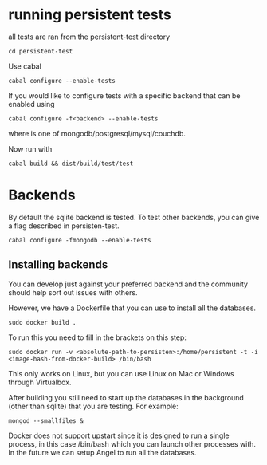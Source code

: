 # running persistent tests

all tests are ran from the persistent-test directory

    cd persistent-test

Use cabal

    cabal configure --enable-tests

If you would like to configure tests with a specific backend that can be enabled
using

    cabal configure -f<backend> --enable-tests

where <backend> is one of mongodb/postgresql/mysql/couchdb.

Now run with

    cabal build && dist/build/test/test


# Backends

By default the sqlite backend is tested.
To test other backends, you can give a flag described in persisten-test.

    cabal configure -fmongodb --enable-tests


## Installing backends

You can develop just against your preferred backend and the community should help sort out issues with others.

However, we have a Dockerfile that you can use to install all the databases.

    sudo docker build .

To run this you need to fill in the brackets on this step:

    sudo docker run -v <absolute-path-to-persisten>:/home/persistent -t -i <image-hash-from-docker-build> /bin/bash

This only works on Linux, but you can use Linux on Mac or Windows through Virtualbox.

After building you still need to start up the databases in the background (other than sqlite) that you are testing.
For example:

    mongod --smallfiles &

Docker does not support upstart since it is designed to run a single process, in this case /bin/bash which you can launch other processes with.
In the future we can setup Angel to run all the databases.
